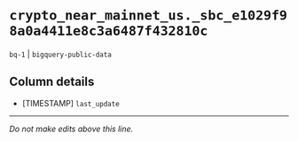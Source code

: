 # `crypto_near_mainnet_us._sbc_e1029f98a0a4411e8c3a6487f432810c`
`bq-1` | `bigquery-public-data`

## Column details
* [TIMESTAMP] `last_update`

-------------------------------------------------------------------------------
*Do not make edits above this line.*
